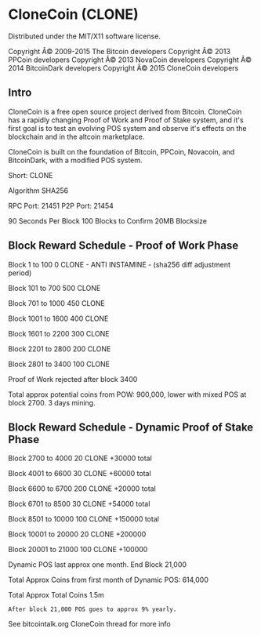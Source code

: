CloneCoin (CLONE)
===================
Distributed under the MIT/X11 software license.

Copyright Â© 2009-2015 The Bitcoin developers
Copyright Â© 2013 PPCoin developers
Copyright Â© 2013 NovaCoin developers
Copyright Â© 2014 BitcoinDark developers
Copyright Â© 2015 CloneCoin developers

Intro
-----
CloneCoin is a free open source project derived from Bitcoin. CloneCoin has a rapidly changing Proof of Work and Proof of Stake system, and it's first goal is to test an evolving POS system and observe it's effects on the blockchain and in the altcoin marketplace.

CloneCoin is built on the foundation of Bitcoin, PPCoin, Novacoin, and BitcoinDark, with a modified POS system.

Short: CLONE

Algorithm SHA256


RPC Port: 21451
P2P Port: 21454



90 Seconds Per Block
100 Blocks to Confirm
20MB Blocksize


Block Reward Schedule - Proof of Work Phase
-------------------------------------------
Block 1 to 100
    0 CLONE - ANTI INSTAMINE - (sha256 diff adjustment period)

Block 101 to 700
    500 CLONE
	
Block 701 to 1000
	450 CLONE

Block 1001 to 1600
	400 CLONE

Block 1601 to 2200
	300 CLONE

Block 2201 to 2800
	200 CLONE

Block 2801 to 3400
	100 CLONE

Proof of Work rejected after block 3400


Total approx potential coins from POW: 900,000, lower with mixed POS at block 2700. 3 days mining.
 





Block Reward Schedule - Dynamic Proof of Stake Phase
-------------------------------------------
Block 2700 to 4000
	20 CLONE
	+30000 total
	
Block 4001 to 6600
	30 CLONE
	+60000 total

Block 6600 to 6700
	200 CLONE
	+20000 total

Block 6701 to 8500
	30 CLONE
	+54000 total

Block 8501 to 10000
	100 CLONE 
	+150000 total

Block 10001 to 20000
	20 CLONE
	+200000

Block 20001 to 21000
	100 CLONE
	+100000

Dynamic POS last approx one month. End Block 21,000
	
Total Approx Coins from first month of Dynamic POS: 614,000

Total Approx Total Coins 1.5m

	After block 21,000 POS goes to approx 9% yearly.






See bitcointalk.org CloneCoin thread for more info

